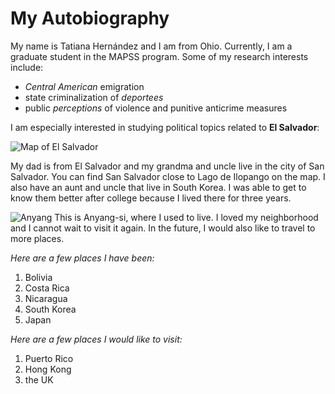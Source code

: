 
# My Autobiography


My name is Tatiana Hernández and I am from Ohio. Currently, I am a graduate student in the MAPSS program. Some of my research interests include:

* *Central American* emigration
* state criminalization of *deportees*
* public *perceptions* of violence and punitive anticrime measures

I am especially interested in studying political topics related to **El Salvador**:

![Map of El Salvador](https://www.nationsonline.org/maps/el_salvador_map.jpg)

My dad is from El Salvador and my grandma and uncle live in the city of San Salvador. You can find San Salvador close to Lago de Ilopango on the map. I also have an aunt and uncle that live in South Korea. I was able to get to know them better after college because I lived there for three years.

![Anyang](https://upload.wikimedia.org/wikipedia/commons/f/f0/Anyang_city.jpg)
This is Anyang-si, where I used to live. I loved my neighborhood and I cannot wait to visit it again. In the future, I would also like to travel to more places.


*Here are a few places I have been:*

1. Bolivia
2. Costa Rica
3. Nicaragua
4. South Korea
5. Japan

*Here are a few places I would like to visit:*

1. Puerto Rico
2. Hong Kong
3. the UK




